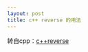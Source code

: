 ```yaml
---
layout: post
title: c++ reverse 的用法
---
```


转自cpp：<a href="http://www.cplusplus.com/reference/algorithm/reverse/">c++reverse</a>



